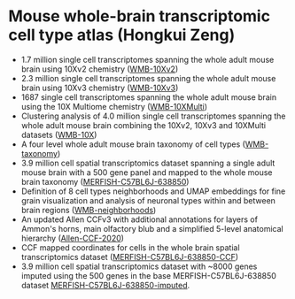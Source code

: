 # Mouse whole-brain transcriptomic cell type atlas (Hongkui Zeng)

* 1.7 million single cell transcriptomes spanning the whole adult mouse brain
  using 10Xv2 chemistry ([WMB-10Xv2](WMB-10Xv2.md))
* 2.3 million single cell transcriptomes spanning the whole adult mouse brain 
  using 10Xv3 chemistry ([WMB-10Xv3](WMB-10Xv3.md))
* 1687 single cell transcriptomes spanning the whole adult mouse brain using
  the 10X Multiome chemistry ([WMB-10XMulti](WMB-10XMulti.md))
* Clustering analysis of 4.0 million single cell transcriptomes spanning the
  whole adult mouse brain combining the 10Xv2, 10Xv3 and 10XMulti datasets
  ([WMB-10X](WMB-10X.md))
* A four level whole adult mouse brain taxonomy of cell types
  ([WMB-taxonomy](WMB-taxonomy.md))
* 3.9 million cell spatial transcriptomics dataset spanning a single adult
  mouse brain with a 500 gene panel and mapped to the whole mouse brain
  taxonomy ([MERFISH-C57BL6J-638850](MERFISH-C57BL6J-638850.md))
* Definition of 8 cell types neighborhoods and UMAP embeddings for fine grain
  visualization and analysis of neuronal types within and between brain regions
  ([WMB-neighborhoods](WMB-neighborhoods.md))
* An updated Allen CCFv3 with additional annotations for layers of Ammon's
  horns, main olfactory blub and a simplified 5-level anatomical hierarchy
  ([Allen-CCF-2020](Allen-CCF-2020.md))
* CCF mapped coordinates for cells in the whole brain spatial transcriptomics
  dataset ([MERFISH-C57BL6J-638850-CCF](MERFISH-C57BL6J-638850-CCF.md))
*  3.9 million cell spatial transcriptomics dataset with ~8000 genes
   imputed using the 500 genes in the base MERFISH-C57BL6J-638850 dataset
   [MERFISH-C57BL6J-638850-imputed](MERFISH-C57BL6J-638850-imputed.md).

